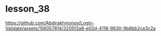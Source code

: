 # lesson_38



https://github.com/Abdirakhmonov/Login-Validate/assets/156057814/3205f3a8-e02d-4118-9630-9b8bb2ce3c2a

